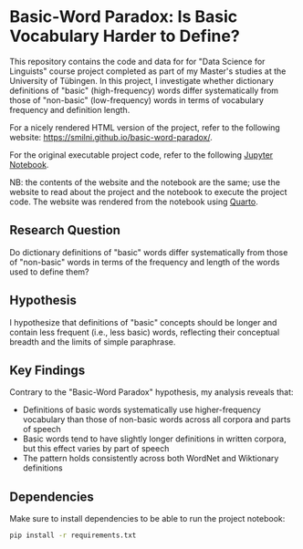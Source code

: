 # Basic-Word Paradox: Is Basic Vocabulary Harder to Define?

This repository contains the code and data for for "Data Science for Linguists" course project completed as part of my Master's studies at the University of Tübingen. In this project, I investigate whether dictionary definitions of "basic" (high-frequency) words differ systematically from those of "non-basic" (low-frequency) words in terms of vocabulary frequency and definition length.

For a nicely rendered HTML version of the project, refer to the following website: https://smilni.github.io/basic-word-paradox/.

For the original executable project code, refer to the following [Jupyter Notebook](https://github.com/smilni/basic-word-paradox/blob/main/basic_words_project.ipynb).

NB: the contents of the website and the notebook are the same; use the website to read about the project and the notebook to execute the project code. The website was rendered from the notebook using [Quarto](https://quarto.org).

## Research Question

Do dictionary definitions of "basic" words differ systematically from those of "non-basic" words in terms of the frequency and length of the words used to define them?

## Hypothesis

I hypothesize that definitions of "basic" concepts should be longer and contain less frequent (i.e., less basic) words, reflecting their conceptual breadth and the limits of simple paraphrase.

## Key Findings

Contrary to the "Basic-Word Paradox" hypothesis, my analysis reveals that:

- Definitions of basic words systematically use higher-frequency vocabulary than those of non-basic words across all corpora and parts of speech
- Basic words tend to have slightly longer definitions in written corpora, but this effect varies by part of speech
- The pattern holds consistently across both WordNet and Wiktionary definitions


## Dependencies

Make sure to install dependencies to be able to run the project notebook:
   ```bash
   pip install -r requirements.txt
   ```
